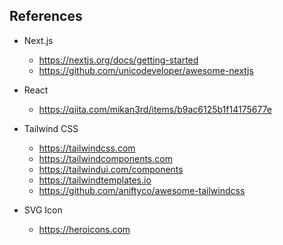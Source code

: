 <!-- ## What is this? 

This is the open source e-commerce template based on fatlightslim.com 

- pre-rendered (for SEO) and be very fast.
- generates HTML and JSON files, both of which can be cached by a CDN for performance.
- 18n

demo: https://web-git-main.fatlightslim.vercel.app

## When should I use it?

If you are attempting to launch a seo frindly web site, this is it!

## Who is it for?

You are supposed to have a knowledge about `react.js` and  `css`.

## Why?

Our site is by standing on the shoulders of giants.
-->

## References
- Next.js
    - https://nextjs.org/docs/getting-started
    - https://github.com/unicodeveloper/awesome-nextjs

- React
    - https://qiita.com/mikan3rd/items/b9ac6125b1f14175677e
     
- Tailwind CSS
    - https://tailwindcss.com
    - https://tailwindcomponents.com
    - https://tailwindui.com/components
    - https://tailwindtemplates.io
    <!-- - https://nerdcave.com/tailwind-cheat-sheet -->
    - https://github.com/aniftyco/awesome-tailwindcss

- SVG Icon
    - https://heroicons.com


